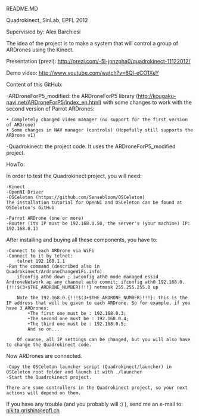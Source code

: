README.MD

Quadrokinect, SinLab, EPFL 2012

Supervisied by: Alex Barchiesi

The idea of the project is to make a system that will control a group of ARDrones using the Kinect.

Presentation (prezi): http://prezi.com/-5l-jnnzpha0/quadrokinect-11122012/

Demo video: http://www.youtube.com/watch?v=6Ql-eCO1XeY

Content of this GitHub:

-ARDroneForP5_modified: the ARDroneForP5 library (http://kougaku-navi.net/ARDroneForP5/index_en.html) with some changes to work with the second version of Parrot ARDrones:

	• Completely changed video manager (no support for the first version of ARDrone)
	• Some changes in NAV manager (controls) (Hopefully still supports the ARDrone v1)

-Quadrokinect: the project code. It uses the ARDroneForP5_modified project.

HowTo:

In order to test the Quadrokinect project, you will need:

	-Kinect
	-OpenNI Driver
	-OSCeleton (https://github.com/Sensebloom/OSCeleton)
	The installation tutorial for OpenNI and OSCeleton can be found at OSCeleton's GitHub

	-Parrot ARDrone (one or more)
	-Router (its IP must be 192.168.0.50, the server's (your machine) IP: 192.168.0.1)

After installing and buying all these components, you have to:

	-Connect to each ARDrone via WiFi
	-Connect to it by telnet:
		telnet 192.168.1.1
	-Run the command (described also in Quadrokinect/ArdroneChangeWiFi.info)
		ifconfig ath0 down ; iwconfig ath0 mode managed essid ArdroneNetwork ap any channel auto commit; ifconfig ath0 192.168.0.{!!!$(3+$THE_ARDRONE_NUMBER)!!!} netmask 255.255.255.0 up

		Note the 192.168.0.{!!!$(3+$THE_ARDRONE_NUMBER)!!!}: this is the IP address that will be given to each ARDrone. So for example, if you have 3 ARDrones:
			•The first one must be : 192.168.0.3;
			•The second one must be : 192.168.0.4;
			•The third one must be : 192.168.0.5;
			And so on...

		Of course, all IP settings can be changed, but you will also have to change the Quadrokinect code.

Now ARDrones are connected.

	-Copy the OSCeleton launcher script (Quadrokinect/launcher) in OSCeleton root folder and launch it with ./launcher
	-Start the Quadrokinect project.

	There are some controllers in the Quadrokinect project, so your next actions will depend on them.

If you have any trouble (and you probably will :) ), send me an e-mail to: nikita.grishin@epfl.ch
